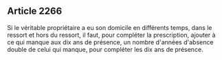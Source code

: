 Article 2266
----
Si le véritable propriétaire a eu son domicile en différents temps, dans le
ressort et hors du ressort, il faut, pour compléter la prescription, ajouter à
ce qui manque aux dix ans de présence, un nombre d'années d'absence double de
celui qui manque, pour compléter les dix ans de présence.
